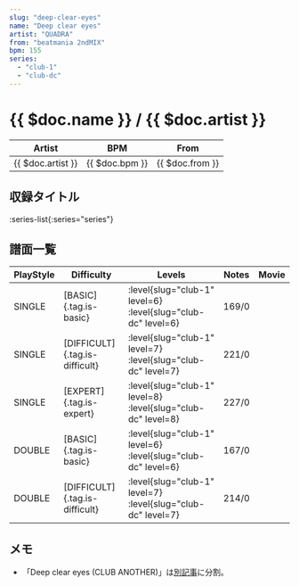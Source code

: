 ```yaml
---
slug: "deep-clear-eyes"
name: "Deep clear eyes"
artist: "QUADRA"
from: "beatmania 2ndMIX"
bpm: 155
series:
  - "club-1"
  - "club-dc"
---
```


# {{ $doc.name }} / {{ $doc.artist }}

|Artist|BPM|From|
|------|---|----|
|{{ $doc.artist }}|{{ $doc.bpm }}|{{ $doc.from }}|

## 収録タイトル

:series-list{:series="series"}

## 譜面一覧

|PlayStyle|Difficulty|Levels|Notes|Movie|
|---------|----------|------|-----|-----|
|SINGLE|[BASIC]{.tag.is-basic}|<div class="field is-grouped is-grouped-multiline">:level{slug="club-1" level=6} :level{slug="club-dc" level=6}</div>|169/0||
|SINGLE|[DIFFICULT]{.tag.is-difficult}|<div class="field is-grouped is-grouped-multiline">:level{slug="club-1" level=7} :level{slug="club-dc" level=7}</div>|221/0||
|SINGLE|[EXPERT]{.tag.is-expert}|<div class="field is-grouped is-grouped-multiline">:level{slug="club-1" level=8} :level{slug="club-dc" level=8}</div>|227/0||
|DOUBLE|[BASIC]{.tag.is-basic}|<div class="field is-grouped is-grouped-multiline">:level{slug="club-1" level=6} :level{slug="club-dc" level=6}</div>|167/0||
|DOUBLE|[DIFFICULT]{.tag.is-difficult}|<div class="field is-grouped is-grouped-multiline">:level{slug="club-1" level=7} :level{slug="club-dc" level=7}</div>|214/0||

## メモ

- 「Deep clear eyes (CLUB ANOTHER)」は[別記事](/songs/deep-clear-eyes-another)に分割。
